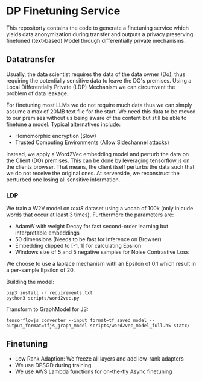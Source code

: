 # DP Finetuning Service

This repositorty contains the code to generate a finetuning service which yields data anonymization during transfer and 
outputs a privacy preserving finetuned (text-based) Model through differentially private mechanisms.

## Datatransfer

Usually, the data scientist requires the data of the data owner (Do), thus requiring the potentially sensitive data to leave the DO's premises.
Using a Local Differentially Private (LDP) Mechanism we can circumvent the problem of data leakage.

For finetuning most LLMs we do not require much data thus we can simply assume a max of 20MB text file for the start.
We need this data to be moved to our premises without us being aware of the content but still be able to finetune a model. 
Typical alternatives include:
- Homomorphic encryption (Slow)
- Trusted Computing Environments (Allow Sidechannel attacks)

Instead, we apply a Word2Vec embedding model and perturb the data on the Client (DO) premises. This can be done by leveraging tensorflow.js on the clients browser.
That means, the client itself perturbs the data such that we do not receive the original ones.
At serverside, we reconstruct the perturbed one losing all sensitive information.

### LDP

We train a W2V model on _text8_ dataset using a vocab of 100k (only inlcude words that occur at least 3 times).
Furthermore the parameters are:
- AdamW with weight Decay for fast second-order learning but interpretable embeddings
- 50 dimensions (Needs to be fast for Inference on Browser)
- Embedding clipped to [-1, 1] for calculating Epsilon
- Windows size of 5 and 5 negative samples for Noise Contrastive Loss

We choose to use a laplace mechanism with an Epsilon of 0.1 which result in a per-sample Epsilon of 20.

Building the model:
```commandline
pip3 install -r requirements.txt
python3 scripts/word2vec.py
```

Transform to GraphModel for JS:
```commandline
tensorflowjs_converter --input_format=tf_saved_model --output_format=tfjs_graph_model scripts/word2vec_model_full.h5 statc/
```

## Finetuning

- Low Rank Adaption: We freeze all layers and add low-rank adapters
- We use DPSGD during training
- We use AWS Lambda functions for on-the-fly Async finetuning